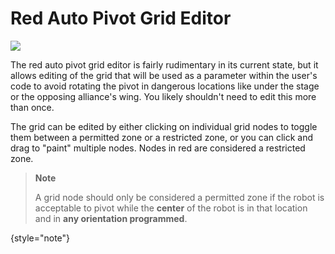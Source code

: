 # Red Auto Pivot Grid Editor

![](redautopivotgrid.png)

The red auto pivot grid editor is fairly rudimentary in its current state, but it allows editing of the grid that will be
used as a parameter within the user's code to avoid rotating the pivot in dangerous locations like under the stage or the opposing alliance's wing. You likely shouldn't need to edit this more than once.

The grid can be edited by either clicking on individual grid nodes to toggle them between a permitted zone or a restricted zone,
or you can click and drag to "paint" multiple nodes. Nodes in red are considered a restricted zone.

> **Note**
>
> A grid node should only be considered a permitted zone if the robot is acceptable to pivot while the **center** of the robot is in that location and in **any orientation programmed**.
>
{style="note"}
